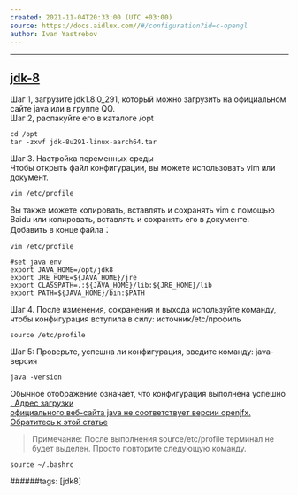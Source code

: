 ```yaml
---
created: 2021-11-04T20:33:00 (UTC +03:00)
source: https://docs.aidlux.com//#/configuration?id=c-opengl
author: Ivan Yastrebov
---
```


---
## [jdk-8](#/configuration?id=jdk-8)

Шаг 1, загрузите jdk1.8.0_291, который можно загрузить на официальном сайте java или в группе QQ.  
Шаг 2, распакуйте его в каталоге /opt

```shell
cd /opt
tar -zxvf jdk-8u291-linux-aarch64.tar 
```

Шаг 3. Настройка переменных среды  
Чтобы открыть файл конфигурации, вы можете использовать vim или документ.

```shell
vim /etc/profile
```

Вы также можете копировать, вставлять и сохранять vim с помощью Baidu или копировать, вставлять и сохранять его в документе.  
Добавить в конце файла：

```shell
vim /etc/profile
```

```shell
#set java env
export JAVA_HOME=/opt/jdk8
export JRE_HOME=${JAVA_HOME}/jre
export CLASSPATH=.:${JAVA_HOME}/lib:${JRE_HOME}/lib
export PATH=${JAVA_HOME}/bin:$PATH
```

Шаг 4. После изменения, сохранения и выхода используйте команду, чтобы конфигурация вступила в силу: источник/etc/профиль

```shell
source /etc/profile
```

Шаг 5: Проверьте, успешна ли конфигурация, введите команду: java-версия

```shell
java -version
```

Обычное отображение означает, что конфигурация выполнена успешно  
[. Адрес загрузки](https://www.oracle.com/technetwork/java/javase/downloads/jdk8-downloads-2133151.html)  
[официального веб-сайта java не соответствует версии openjfx. Обратитесь к этой статье](https://bugs.launchpad.net/ubuntu/+source/openjfx/+bug/1799946)  

> Примечание: После выполнения source/etc/profile терминал не будет выделен. Просто повторите следующую команду.

```shell
source ~/.bashrc
```
######tags: [jdk8]